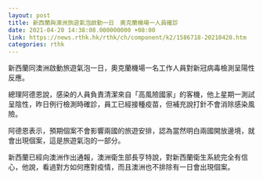 ```yaml
---
layout: post
title: 新西蘭與澳洲旅遊氣泡啟動一日　奧克蘭機場一人員確診
date: 2021-04-20 14:38:08.000000000 +08:00
link: https://news.rthk.hk/rthk/ch/component/k2/1586718-20210420.htm
categories: rthk
---
```


新西蘭同澳洲啟動旅遊氣泡一日，奧克蘭機場一名工作人員對新冠病毒檢測呈陽性反應。

總理阿德恩說，感染的人員負責清潔來自「高風險國家」的客機，他上星期一測試呈陰性，昨日例行檢測時確診，員工已經接種疫苗，但補充說打針不會消除感染風險。

阿德恩表示，預期個案不會影響兩國的旅遊安排，認為當然明白兩國開放邊境，就會出現個案，這是旅遊氣泡的一部分。

新西蘭已經向澳洲作出通報，澳洲衛生部長亨特說，對新西蘭衛生系統完全有信心，他說，看過對方如何應對疫情，而且澳洲也不排除有一日會出現個案。
